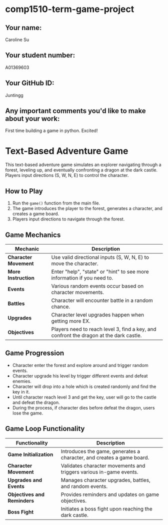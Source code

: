 # comp1510-term-game-project

## Your name:
Caroline Su

## Your student number:
A01369603

## Your GitHub ID:
Juntingg

## Any important comments you'd like to make about your work:
First time building a game in python. Excited!

# Text-Based Adventure Game

This text-based adventure game simulates an explorer navigating through a forest, leveling up, and eventually confronting a dragon at the dark castle. Players input directions (S, W, N, E) to control the character.

## How to Play

1. Run the `game()` function from the main file.
2. The game introduces the player to the forest, generates a character, and creates a game board.
3. Players input directions to navigate through the forest.

## Game Mechanics

| Mechanic               | Description                                                                            |
|------------------------|----------------------------------------------------------------------------------------|
| **Character Movement** | Use valid directional inputs (S, W, N, E) to move the character.                       |
| **More Instruction**   | Enter "help", "state" or "hint" to see more information if you need to.                |
| **Events**             | Various random events occur based on character movements.                              |
| **Battles**            | Character will encounter battle in a random chance.                                    |
| **Upgrades**           | Character level upgrades happen when getting more EX.                                  |
| **Objectives**         | Players need to reach level 3, find a key, and confront the dragon at the dark castle. |

## Game Progression

- Character enter the forest and explore around and trigger random events.
- Character upgrade his level by trigger different events and defeat enemies.
- Character will drop into a hole which is created randomly and find the key in it.
- Until character reach level 3 and get the key, user will go to the castle and defeat the dragon.
- During the process, if character dies before defeat the dragon, users lose the game.

## Game Loop Functionality

| Functionality                      | Description                                                                                                                                                                   |
|------------------------------------|-------------------------------------------------------------------------------------------------------------------------------------------------------------------------------|
| **Game Initialization**            | Introduces the game, generates a character, and creates a game board.                                                                                                           |
| **Character Movement**             | Validates character movements and triggers various in-game events.                                                                                                               |
| **Upgrades and Events**            | Manages character upgrades, battles, and random events.                                                                                                                           |
| **Objectives and Reminders**       | Provides reminders and updates on game objectives.                                                                                                                                |
| **Boss Fight**                     | Initiates a boss fight upon reaching the dark castle.                                                                                                                             |

